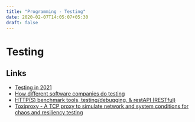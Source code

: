 ```yaml
---
title: "Programming - Testing"
date: 2020-02-07T14:05:07+05:30
draft: false
---
```


# Testing 

## Links 
- [Testing in 2021](https://www.tbray.org/ongoing/When/202x/2021/05/15/Testing-in-2021)
- [How different software companies do testing](https://github.com/abhivaikar/howtheytest)
- [HTTP(S) benchmark tools, testing/debugging, & restAPI (RESTful)](https://github.com/denji/awesome-http-benchmark)
- [Toxiproxy - A TCP proxy to simulate network and system conditions for chaos and resiliency testing](https://toxiproxy.io)